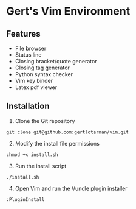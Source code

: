 # Gert's Vim Environment

## Features

- File browser
- Status line
- Closing bracket/quote generator
- Closing tag generator
- Python syntax checker
- Vim key binder
- Latex pdf viewer

## Installation

1. Clone the Git repository

```
git clone git@github.com:gertloterman/vim.git
```

2. Modify the install file permissions

```
chmod +x install.sh
```

3. Run the install script

```
./install.sh
```

4. Open Vim and run the Vundle plugin installer

```
:PluginInstall
```
